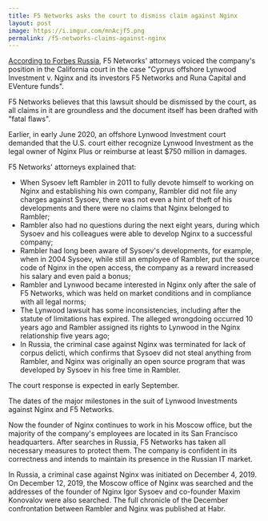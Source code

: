 ```yaml
---
title: F5 Networks asks the court to dismiss claim against Nginx
layout: post
image: https://i.imgur.com/mnAcjf5.png
permalink: /f5-networks-claims-against-nginx
---
```


[According to Forbes Russia](https://www.forbes.ru/biznes/408011-fatalnye-nedochety-amerikanskaya-korporaciya-otvetila-na-obvineniya-v-krazhe-veb), F5 Networks' attorneys voiced the company's position in the California court in the case "Cyprus offshore Lynwood Investment v. Nginx and its investors F5 Networks and Runa Capital and EVenture funds".

F5 Networks believes that this lawsuit should be dismissed by the court, as all claims in it are groundless and the document itself has been drafted with "fatal flaws".

Earlier, in early June 2020, an offshore Lynwood Investment court demanded that the U.S. court either recognize Lynwood Investment as the legal owner of Nginx Plus or reimburse at least $750 million in damages.

F5 Networks' attorneys explained that:

- When Sysoev left Rambler in 2011 to fully devote himself to working on Nginx and establishing his own company, Rambler did not file any charges against Sysoev, there was not even a hint of theft of his developments and there were no claims that Nginx belonged to Rambler;
- Rambler also had no questions during the next eight years, during which Sysoev and his colleagues were able to develop Nginx to a successful company;
- Rambler had long been aware of Sysoev's developments, for example, when in 2004 Sysoev, while still an employee of Rambler, put the source code of Nginx in the open access, the company as a reward increased his salary and even paid a bonus;
- Rambler and Lynwood became interested in Nginx only after the sale of F5 Networks, which was held on market conditions and in compliance with all legal norms;
- The Lynwood lawsuit has some inconsistencies, including after the statute of limitations has expired. The alleged wrongdoing occurred 10 years ago and Rambler assigned its rights to Lynwood in the Nginx relationship five years ago;
- In Russia, the criminal case against Nginx was terminated for lack of corpus delicti, which confirms that Sysoev did not steal anything from Rambler, and Nginx was originally an open source program that was developed by Sysoev in his free time in Rambler.


The court response is expected in early September.

The dates of the major milestones in the suit of Lynwood Investments against Nginx and F5 Networks.

Now the founder of Nginx continues to work in his Moscow office, but the majority of the company's employees are located in its San Francisco headquarters. After searches in Russia, F5 Networks has taken all necessary measures to protect them. The company is confident in its correctness and intends to maintain its presence in the Russian IT market.

In Russia, a criminal case against Nginx was initiated on December 4, 2019. On December 12, 2019, the Moscow office of Nginx was searched and the addresses of the founder of Nginx Igor Sysoev and co-founder Maxim Konovalov were also searched. The full chronicle of the December confrontation between Rambler and Nginx was published at Habr.

